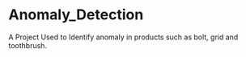 # Anomaly_Detection
A Project Used to Identify anomaly in products such as bolt, grid and toothbrush.
